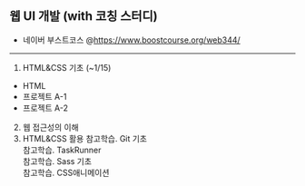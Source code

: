 ## 웹 UI 개발 (with 코칭 스터디)

- 네이버 부스트코스 @https://www.boostcourse.org/web344/

----
1. HTML&CSS 기초 (~1/15)
 - HTML
 - 프로젝트 A-1
 - 프로젝트 A-2
2. 웹 접근성의 이해
3. HTML&CSS 활용
참고학습. Git 기초 <br>
참고학습. TaskRunner <br>
참고학습. Sass 기초 <br>
참고학습. CSS애니메이션 <br>

